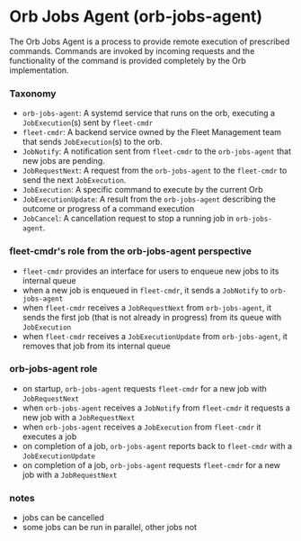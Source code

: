 # Orb Jobs Agent (orb-jobs-agent)

The Orb Jobs Agent is a process to provide remote execution of prescribed commands. Commands are invoked by incoming requests and the
functionality of the command is provided completely by the Orb implementation.

### Taxonomy

- `orb-jobs-agent`: A systemd service that runs on the orb, executing a `JobExecution`(s) sent by `fleet-cmdr`
- `fleet-cmdr`: A backend service owned by the Fleet Management team that sends `JobExecution`(s) to the orb. 
- `JobNotify`: A notification sent from `fleet-cmdr` to the `orb-jobs-agent` that new jobs are pending.
- `JobRequestNext`: A request from the `orb-jobs-agent` to the `fleet-cmdr` to send the next `JobExecution`.
- `JobExecution`: A specific command to execute by the current Orb
- `JobExecutionUpdate`: A result from the `orb-jobs-agent` describing the outcome or progress of a command execution
- `JobCancel`: A cancellation request to stop a running job in `orb-jobs-agent`.

### fleet-cmdr's role from the orb-jobs-agent perspective
- `fleet-cmdr` provides an interface for users to enqueue new jobs to its internal queue
- when a new job is enqueued in `fleet-cmdr`, it sends a `JobNotify` to `orb-jobs-agent`
- when `fleet-cmdr` receives a `JobRequestNext` from `orb-jobs-agent`, it sends the first job (that is not already 
in progress) from its queue with `JobExecution`
- when `fleet-cmdr` receives a `JobExecutionUpdate` from `orb-jobs-agent`, it removes that job from its internal queue

### orb-jobs-agent role
- on startup, `orb-jobs-agent` requests `fleet-cmdr` for a new job with `JobRequestNext`
- when `orb-jobs-agent` receives a `JobNotify` from `fleet-cmdr` it requests a new job with a `JobRequestNext`
- when `orb-jobs-agent` receives a `JobExecution` from `fleet-cmdr` it executes a job
- on completion of a job, `orb-jobs-agent` reports back to `fleet-cmdr` with a `JobExecutionUpdate`
- on completion of a job, `orb-jobs-agent` requests `fleet-cmdr` for a new job with a `JobRequestNext`

### notes
- jobs can be cancelled
- some jobs can be run in parallel, other jobs not


